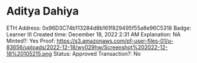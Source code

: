 # Aditya Dahiya

ETH Address: 0x96D3C74b113284d8b161f829495f55a8e96C5318
Badge: Learner III
Created time: December 18, 2022 2:31 AM
Explanation: NA
Minted?: Yes
Proof: https://s3.amazonaws.com/pf-user-files-01/u-83656/uploads/2022-12-18/wy029hw/Screenshot%202022-12-18%20105215.png
Status: Approved
Transaction?: No